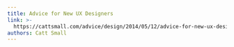 ```yaml
---
title: Advice for New UX Designers
link: >-
  https://cattsmall.com/advice/design/2014/05/12/advice-for-new-ux-designers.html
authors: Catt Small
---
```


